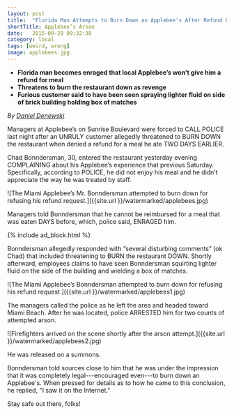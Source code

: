```yaml
---
layout: post
title:  "Florida Man Attempts to Burn Down an Applebee's After Refund Denial"
shortTitle: Applebee’s Arson
date:   2015-09-20 09:32:38
category: local
tags: [weird, wrong]
image: applebees.jpg
---
```

- __Florida man becomes enraged that local Applebee’s won’t give him a refund for meal__
- __Threatens to burn the restaurant down as revenge__
- __Furious customer said to have been seen spraying lighter fluid on side of brick building holding box of matches__

*By [Daniel Denewski](https://www.facebook.com/danieldenewski)*

Managers at Applebee’s on Sunrise Boulevard were forced to CALL POLICE last night after an UNRULY customer allegedly threatened to BURN DOWN the restaurant when denied a refund for a meal he ate TWO DAYS EARLIER.

Chad Bonndersman, 30, entered the restaurant yesterday evening COMPLAINING about his Applebee’s experience that previous Saturday. Specifically, according to POLICE, he did not enjoy his meal and he didn’t appreciate the way he was treated by staff.

![The Miami Applebee’s Mr. Bonndersman attempted to burn down for refusing his refund request.]({{site.url }}/watermarked/applebees.jpg)

Managers told Bonndersman that he cannot be reimbursed for a meal that was eaten DAYS before, which, police said, ENRAGED him.

{% include ad_block.html %}

Bonndersman allegedly responded with “several disturbing comments” (ok Chad) that included threatening to BURN the restaurant DOWN. Shortly afterward, employees claims to have seen Bonndersman squirting lighter fluid on the side of the building and wielding a box of matches.


![The Miami Applebee’s Bonndersman attempted to burn down for refusing his refund request.]({{site.url }}/watermarked/applebees1.jpg)

The managers called the police as he left the area and headed toward Miami Beach. After he was located, police ARRESTED him for two counts of attempted arson.

![Firefighters arrived on the scene shortly after the arson attempt.]({{site.url }}/watermarked/applebees2.jpg)

He was released on a summons.

Bonndersman told sources close to him that he was under the impression that it was completely legal---encouraged even---to burn down an Applebee's. When pressed for details as to how he came to this conclusion, he replied, "I saw it on the Internet."

Stay safe out there, folks!

